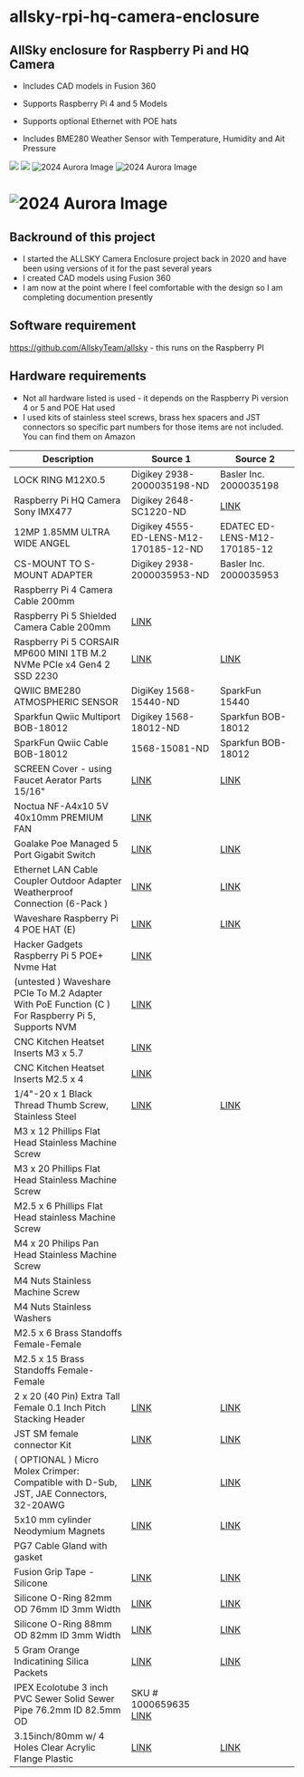 # allsky-rpi-hq-camera-enclosure

## AllSky enclosure for Raspberry Pi and HQ Camera 
* Includes CAD models in Fusion 360<br>

* Supports Raspberry Pi 4 and 5 Models<br>

* Supports optional Ethernet with POE hats<br>

* Includes BME280 Weather Sensor with Temperature, Humidity and Ait Pressure<br>

![]( https://github.com/magore/allsky-rpi-hq-camera-enclosure/blob/main/images/ALLSKY-CAMERA-O-RING-VERSION-TOP-VIEW-CLOSEUP.jpg )
![]( https://github.com/magore/allsky-rpi-hq-camera-enclosure/blob/main/images/ALLSKY-CAMERA-O-RING-VERSION-WITH-POLL-MOUNT.jpg )
![2024 Aurora Image]( https://github.com/magore/allsky-rpi-hq-camera-enclosure/blob/main/images/IMAGES-AURORA-20240511022821.jpg )
![2024 Aurora Image]( blob/main/images/IMAGES-AURORA-20240511043441.jpg )
# ![2024 Aurora Image]( https://github.com/magore/allsky-rpi-hq-camera-enclosure/blob/main/images/IMAGES-AURORA-20240511043441.jpg )

## Backround of this project
  * I started the ALLSKY Camera Enclosure project back in 2020 and have been using versions of it for the past several years
  * I created CAD models using Fusion 360 
  * I am now at the point where I feel comfortable with the design so I am completing documention presently

## Software requirement
https://github.com/AllskyTeam/allsky - this runs on the Raspberry PI<br>

## Hardware requirements
* Not all hardware listed is used - it depends on the Raspberry Pi version 4 or 5 and POE Hat used
* I used kits of stainless steel screws, brass hex spacers and JST connectors so specific part numbers for those items are not included. You can find them on Amazon

| Description | Source 1 | Source 2|
|---------|----------|--------------------|
| LOCK RING M12X0.5| Digikey 2938-2000035198-ND | Basler Inc. 2000035198 |
| Raspberry Pi HQ Camera Sony IMX477 | Digikey  2648-SC1220-ND | [LINK](https://www.raspberrypi.com/products/raspberry-pi-high-quality-camera/ ) | 
| 12MP 1.85MM ULTRA WIDE ANGEL | Digikey 4555-ED-LENS-M12-170185-12-ND | EDATEC ED-LENS-M12-170185-12 |
| CS-MOUNT TO S-MOUNT ADAPTER | Digikey 2938-2000035953-ND | Basler Inc.  2000035953 |
| Raspberry Pi 4 Camera Cable 200mm | | |
| Raspberry Pi 5 Shielded Camera Cable 200mm | [LINK](https://www.raspberrypi.com/products/camera-cable/ ) | |
| Raspberry Pi 5 CORSAIR MP600 MINI 1TB M.2 NVMe PCIe x4 Gen4 2 SSD 2230 | [LINK]( https://www.amazon.ca/dp/B0D9MJCFNK ) | [LINK]( https://www.amazon.com/dp/B0D9MJCFNK ) |
| QWIIC BME280 ATMOSPHERIC SENSOR | DigiKey 1568-15440-ND | SparkFun 15440 |
| Sparkfun Qwiic Multiport BOB-18012 | Digikey 1568-18012-ND | Sparkfun BOB-18012 | 
| SparkFun Qwiic Cable BOB-18012 | 1568-15081-ND | Sparkfun BOB-18012 | 
| SCREEN Cover - using Faucet Aerator Parts 15/16" | [LINK]( https://www.amazon.ca/dp/B08XNRCDV6 ) | [LINK]( https://www.amazon.com/dp/B08XNRCDV6 ) |
| Noctua NF-A4x10 5V 40x10mm PREMIUM FAN | [LINK](https://noctua.at/en/products/fan/nf-a4x10-5v ) | |
| Goalake Poe Managed 5 Port Gigabit Switch | [LINK](https://www.amazon.ca/dp/B0D2X4M1R7 ) | [LINK](https://www.amazon.com/dp/B0D2X4M1R7 ) |
| Ethernet LAN Cable Coupler Outdoor Adapter Weatherproof Connection (6-Pack ) | [LINK](https://www.amazon.ca/dp/B08GPB8M6B ) | [LINK](https://www.amazon.com/dp/B08GPB8M6B ) |
| Waveshare Raspberry Pi 4 POE HAT (E) | [LINK](https://www.amazon.ca/dp/B0BKK6FXRJ ) | [LINK](https://www.amazon.com/dp/B0BKK6FXRJ ) |
| Hacker Gadgets Raspberry Pi 5 POE+ Nvme Hat | [LINK](https://hackergadgets.com/products/nvme-and-poe-hat-for-raspberry-pi-5 ) | |
| (untested ) Waveshare PCIe To M.2 Adapter With PoE Function (C ) For Raspberry Pi 5, Supports NVM | [LINK](https://www.waveshare.com/poe-m.2-hat-plus-c.htm ) | |
| CNC Kitchen Heatset Inserts M3 x 5.7 | [LINK](https://cnckitchen.store/products/heat-set-insert-m3-x-5-7-100-pieces ) | |
| CNC Kitchen Heatset Inserts M2.5 x 4 | [LINK](https://cnckitchen.store/products/gewindeeinsatz-threaded-insert-m2-5-standard-100-stk-pcs ) | |
| 1/4"-20 x 1 Black Thread Thumb Screw, Stainless Steel | [LINK](https://www.amazon.ca/dp/B0DC5Y3KLQ ) | [LINK](https://www.amazon.com/dp/B0DC5Y3KLQ ) |
| M3 x 12 Phillips Flat Head Stainless Machine Screw | | |
| M3 x 20 Phillips Flat Head Stainless Machine Screw | | |
| M2.5 x 6 Phillips Flat Head stainless Machine Screw | | |
| M4 x 20 Philips Pan Head Stainless Machine Screw | | |
| M4 Nuts Stainless Machine Screw | | |
| M4 Nuts Stainless Washers | | |
| M2.5 x 6 Brass Standoffs Female-Female | | |
| M2.5 x 15 Brass Standoffs Female-Female | | |
| 2 x 20 (40 Pin) Extra Tall Female 0.1 Inch Pitch Stacking Header | [LINK]( https://www.amazon.ca/Female-Stacking-Header-Compatible-Raspberry/dp/B084Q4W1PW ) | [LINK]( https://www.amazon.com/Female-Stacking-Header-Compatible-Raspberry/dp/B084Q4W1PW ) |
| JST SM female connector Kit | [LINK]( https://www.amazon.ca/dp/B07BGV7H7V ) | [LINK]( https://www.amazon.com/dp/B07BGV7H7V ) |
| ( OPTIONAL ) Micro Molex Crimper: Compatible with D-Sub, JST, JAE Connectors, 32-20AWG | [LINK]( https://www.amazon.ca/dp/B082X45D7T ) | [LINK]( https://www.amazon.ca/dp/B082X45D7T ) |
| 5x10 mm cylinder Neodymium Magnets | [LINK]( https://www.amazon.ca/dp/B0DQKTHBCN ) | [LINK]( https://www.amazon.com/dp/B0DQKTHBCN ) |
| PG7 Cable Gland  with gasket | | |
| Fusion Grip Tape - Silicone | [LINK]( https://www.amazon.ca/dp/B072QYQN7B ) | [LINK]( https://www.amazon.ca/dp/B072QYQN7B ) |
| Silicone O-Ring 82mm OD 76mm ID 3mm Width | [LINK]( https://www.amazon.ca/dp/B0DHRV93PH ) | [LINK]( https://www.amazon.com/dp/B0DHRV93PH ) |
|  Silicone O-Ring 88mm OD 82mm ID 3mm Width | [LINK]( https://www.amazon.ca/dp/B0DHRRVRNT ) | [LINK]( https://www.amazon.ca/dp/B0DHRRVRNT) |
| 5 Gram Orange Indicatining Silica Packets | [LINK]( https://www.amazon.ca/dp/B07FSZVZFV ) | [ LINK]( https://www.amazon.ca/dp/B07FSZVZFV ) |
| IPEX Ecolotube 3 inch PVC Sewer Solid Sewer Pipe 76.2mm ID 82.5mm OD | SKU # 1000659635  [LINK](https://www.homedepot.ca/product/ipex-ecolotube-3-inch-x-10-feet-pvc-sewer-solid-sewer-pipe/1000659635 ) | |
| 3.15inch/80mm w/ 4 Holes Clear Acrylic Flange Plastic | [LINK](https://www.amazon.ca/dp/B07L6FBMXF ) | [LINK](https://www.amazon.com/dp/B07L6FBMXF ) |
